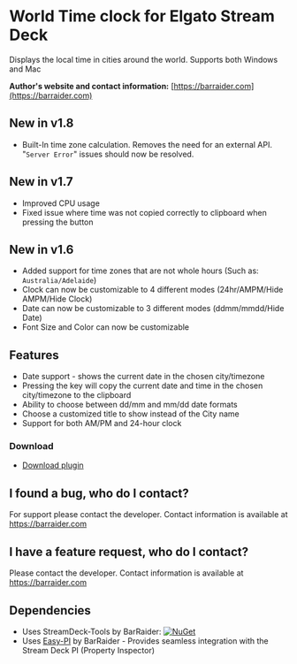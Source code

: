 # World Time clock for Elgato Stream Deck

Displays the local time in cities around the world.
Supports both Windows and Mac

**Author's website and contact information:** [https://barraider.com](https://barraider.com)

## New in v1.8
- Built-In time zone calculation. Removes the need for an external API. "`Server Error`" issues should now be resolved.

## New in v1.7
- Improved CPU usage
- Fixed issue where time was not copied correctly to clipboard when pressing the button

## New in v1.6
- Added support for time zones that are not whole hours (Such as: `Australia/Adelaide`)
- Clock can now be customizable to 4 different modes (24hr/AMPM/Hide AMPM/Hide Clock)
- Date can now be customizable to 3 different modes (ddmm/mmdd/Hide Date)
- Font Size and Color can now be customizable

## Features
- Date support - shows the current date in the chosen city/timezone
- Pressing the key will copy the current date and time in the chosen city/timezone to the clipboard
- Ability to choose between dd/mm and mm/dd date formats
- Choose a customized title to show instead of the City name
- Support for both AM/PM and 24-hour clock

### Download

* [Download plugin](https://github.com/BarRaider/streamdeck-worldtime/releases)

## I found a bug, who do I contact?
For support please contact the developer. Contact information is available at https://barraider.com

## I have a feature request, who do I contact?
Please contact the developer. Contact information is available at https://barraider.com

## Dependencies
* Uses StreamDeck-Tools by BarRaider: [![NuGet](https://img.shields.io/nuget/v/streamdeck-tools.svg?style=flat)](https://www.nuget.org/packages/streamdeck-tools)
* Uses [Easy-PI](https://github.com/BarRaider/streamdeck-easypi) by BarRaider - Provides seamless integration with the Stream Deck PI (Property Inspector) 